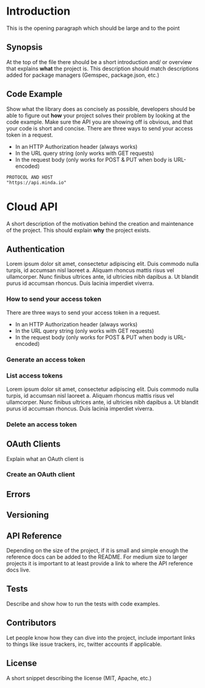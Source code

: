 # Introduction
This is the opening paragraph which should be large and to the point

## Synopsis

At the top of the file there should be a short introduction and/ or overview that explains **what** the project is. This description should match descriptions added for package managers (Gemspec, package.json, etc.)

## Code Example

Show what the library does as concisely as possible, developers should be able to figure out **how** your project solves their problem by looking at the code example. Make sure the API you are showing off is obvious, and that your code is short and concise.
There are three ways to send your access token in a request.
- In an HTTP Authorization header (always works)
- In the URL query string (only works with GET requests)
- In the request body (only works for POST & PUT when body is URL-encoded)

``` this is the pre
PROTOCOL AND HOST
"https://api.minda.io"
```

# Cloud API

A short description of the motivation behind the creation and maintenance of the project. This should explain **why** the project exists.

## Authentication
Lorem ipsum dolor sit amet, consectetur adipiscing elit. Duis commodo nulla turpis, id accumsan nisl laoreet a. Aliquam rhoncus mattis risus vel ullamcorper. Nunc finibus ultrices ante, id ultricies nibh dapibus a. Ut blandit purus id accumsan rhoncus. Duis lacinia imperdiet viverra.

### How to send your access token
There are three ways to send your access token in a request.
- In an HTTP Authorization header (always works)
- In the URL query string (only works with GET requests)
- In the request body (only works for POST & PUT when body is URL-encoded)
### Generate an access token
### List access tokens
Lorem ipsum dolor sit amet, consectetur adipiscing elit. Duis commodo nulla turpis, id accumsan nisl laoreet a. Aliquam rhoncus mattis risus vel ullamcorper. Nunc finibus ultrices ante, id ultricies nibh dapibus a. Ut blandit purus id accumsan rhoncus. Duis lacinia imperdiet viverra.
### Delete an access token

## OAuth Clients
Explain what an OAuth client is

### Create an OAuth client

## Errors
## Versioning

## API Reference

Depending on the size of the project, if it is small and simple enough the reference docs can be added to the README. For medium size to larger projects it is important to at least provide a link to where the API reference docs live.

## Tests

Describe and show how to run the tests with code examples.

## Contributors

Let people know how they can dive into the project, include important links to things like issue trackers, irc, twitter accounts if applicable.

## License

A short snippet describing the license (MIT, Apache, etc.)
